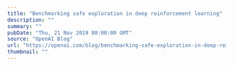 ```yaml
---
title: "Benchmarking safe exploration in deep reinforcement learning"
description: ""
summary: ""
pubDate: "Thu, 21 Nov 2019 08:00:00 GMT"
source: "OpenAI Blog"
url: "https://openai.com/blog/benchmarking-safe-exploration-in-deep-reinforcement-learning"
thumbnail: ""
---
```


